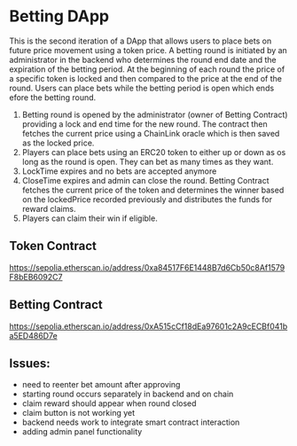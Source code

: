 # Betting DApp
This is the second iteration of a DApp that allows users to place bets on future price movement using a token price. A betting round is initiated by an administrator in the backend who determines the round end date and the expiration of the betting period. At the beginning of each round the price of a specific token is locked and then compared to the price at the end of the round. Users can place bets while the betting period is open which ends efore the betting round. 

1. Betting round is opened by the administrator (owner of Betting Contract) providing a lock and end time for the new round. The contract then fetches the current price using a ChainLink oracle which is then saved as the locked price.
2. Players can place bets using an ERC20 token to either up or down as os long as the round is open. They can bet as many times as they want.
3. LockTime expires and no bets are accepted anymore
4. CloseTime expires and admin can close the round. Betting Contract fetches the current price of the token and determines the winner based on the lockedPrice recorded previously and distributes the funds for reward claims.
5. Players can claim their win if eligible.

## Token Contract
https://sepolia.etherscan.io/address/0xa84517F6E1448B7d6Cb50c8Af1579F8bEB6092C7

## Betting Contract
https://sepolia.etherscan.io/address/0xA515cCf18dEa97601c2A9cECBf041ba5ED486D7e


## Issues:
- need to reenter bet amount after approving
- starting round occurs separately in backend and on chain
- claim reward should appear when round closed
- claim button is not working yet
- backend needs work to integrate smart contract interaction
- adding admin panel functionality